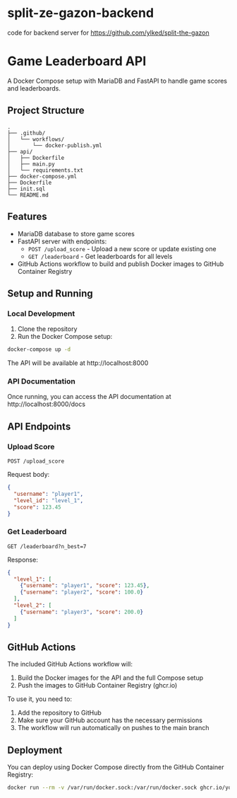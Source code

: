 # split-ze-gazon-backend
code for backend server for https://github.com/ylked/split-the-gazon

# Game Leaderboard API

A Docker Compose setup with MariaDB and FastAPI to handle game scores and leaderboards.

## Project Structure

```
.
├── .github/
│   └── workflows/
│       └── docker-publish.yml
├── api/
│   ├── Dockerfile
│   ├── main.py
│   └── requirements.txt
├── docker-compose.yml
├── Dockerfile
├── init.sql
└── README.md
```

## Features

- MariaDB database to store game scores
- FastAPI server with endpoints:
  - `POST /upload_score` - Upload a new score or update existing one
  - `GET /leaderboard` - Get leaderboards for all levels
- GitHub Actions workflow to build and publish Docker images to GitHub Container Registry

## Setup and Running

### Local Development

1. Clone the repository
2. Run the Docker Compose setup:

```bash
docker-compose up -d
```

The API will be available at http://localhost:8000

### API Documentation

Once running, you can access the API documentation at http://localhost:8000/docs

## API Endpoints

### Upload Score

```
POST /upload_score
```

Request body:
```json
{
  "username": "player1",
  "level_id": "level_1",
  "score": 123.45
}
```

### Get Leaderboard

```
GET /leaderboard?n_best=7
```

Response:
```json
{
  "level_1": [
    {"username": "player1", "score": 123.45},
    {"username": "player2", "score": 100.0}
  ],
  "level_2": [
    {"username": "player3", "score": 200.0}
  ]
}
```

## GitHub Actions

The included GitHub Actions workflow will:

1. Build the Docker images for the API and the full Compose setup
2. Push the images to GitHub Container Registry (ghcr.io)

To use it, you need to:

1. Add the repository to GitHub
2. Make sure your GitHub account has the necessary permissions
3. The workflow will run automatically on pushes to the main branch

## Deployment

You can deploy using Docker Compose directly from the GitHub Container Registry:

```bash
docker run --rm -v /var/run/docker.sock:/var/run/docker.sock ghcr.io/yourusername/your-repo-name up -d
```